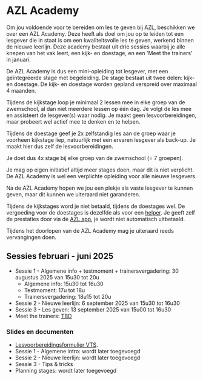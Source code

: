# AZL Academy

Om jou voldoende voor te bereiden om les te geven bij AZL, beschikken we over een AZL Academy. Deze heeft als doel om jou op te leiden tot een lesgever die in staat is om een kwaliteitsvolle les te geven, werkend binnen de nieuwe leerlijn. Deze academy bestaat uit drie sessies waarbij je alle knepen van het vak leert, een kijk- en doestage, en een 'Meet the trainers' in januari.

De AZL Academy is dus een mini-opleiding tot lesgever, met een geïntegreerde stage met begeleiding. De stage bestaat uit twee delen: kijk- en doestage. De kijk- en doestage worden gepland verspreid over maximaal 4 maanden.

Tijdens de kijkstage loop je minimaal 2 lessen mee in elke groep van de zwemschool, al dan niet meerdere lessen op één dag. Je volgt de les mee en assisteert de lesgever(s) waar nodig. Je maakt geen lesvoorbereidingen, maar probeert wel actief mee te denken en te helpen.

Tijdens de doestage geef je 2x zelfstandig les aan de groep waar je voorheen kijkstage liep, natuurlijk met een ervaren lesgever als back-up. Je maakt hier dus zelf de lesvoorbereidingen.

Je doet dus 4x stage bij elke groep van de zwemschool (= 7 groepen).

Je mag op eigen initiatief altijd meer stages doen, maar dit is niet verplicht. De AZL Academy is wel een verplichte opleiding voor alle nieuwe lesgevers.

Na de AZL Academy hopen we jou een plekje als vaste lesgever te kunnen geven, maar dit kunnen we uiteraard niet garanderen.

Tijdens de kijkstages word je niet betaald, tijdens de doestages wel. De vergoeding voor de doestages is dezelfde als voor een [helper](trainers/vergoeding.md). Je geeft zelf de prestaties door via de [AZL app](trainers/azl_app.md), je wordt niet automatisch uitbetaald.

Tijdens het doorlopen van de AZL Academy mag je uiteraard reeds vervangingen doen.

## Sessies februari - juni 2025

- Sessie 1 - Algemene info + testmoment + trainersvergadering: 30 augustus 2025 van 15u30 tot 20u
  - Algemene info: 15u30 tot 16u30
  - Testmoment: 17u tot 18u
  - Trainersvergadering: 18u15 tot 20u
- Sessie 2 - Nieuwe leerlijn: 6 september 2025 van 15u30 tot 16u30
- Sessie 3 - Les geven: 13 september 2025 van 15u00 tot 16u30
- Meet the trainers: [TBD](https://en.wikipedia.org/wiki/To_be_announced)

### Slides en documenten

- [Lesvoorbereidingsformulier VTS](/bible/Lesfiche_leeg.docx ':ignore').
- Sessie 1 - Algemene intro: wordt later toegevoegd
- Sessie 2 - Nieuwe leerlijn: wordt later toegevoegd
- Sessie 3 - Tips & tricks
- Planning stages: wordt later toegevoegd
